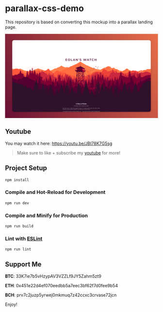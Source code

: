 # parallax-css-demo

This repository is based on converting this mockup into a parallax landing page.

![eolan](src/assets/cover.png?raw=true)

## Youtube
You may watch it here: https://youtu.be/JBI78K7G5sg
>Make sure to like + subscribe my [youtube](https://www.youtube.com/c/devlift) for more!

## Project Setup

```sh
npm install
```

### Compile and Hot-Reload for Development

```sh
npm run dev
```

### Compile and Minify for Production

```sh
npm run build
```

### Lint with [ESLint](https://eslint.org/)

```sh
npm run lint
```

## Support Me

**BTC**: 33K7ie7b5vHzypAV3VZZLf9JY5Zahm5zt9

**ETH**: 0x451e22d4ef070eedbb5a7eec3bf62f7d0fee9b54

**BCH**: prv7c2juzp5yrwej0mkmuq7z42ccxc3crvase72jcn 

Enjoy!

